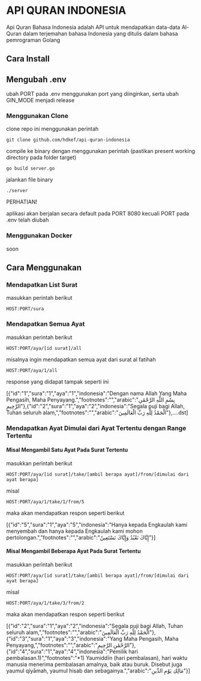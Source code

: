# API QURAN INDONESIA

Api Quran Bahasa Indonesia adalah API untuk mendapatkan data-data Al-Quran dalam terjemahan bahasa Indonesia yang ditulis dalam bahasa pemrograman Golang

## Cara Install

## Mengubah .env
ubah PORT pada .env menggunakan port yang diinginkan, serta ubah GIN_MODE menjadi release

### Menggunakan Clone

clone repo ini menggunakan perintah

    git clone github.com/hdkef/api-quran-indonesia

compile ke binary dengan menggunakan perintah (pastikan present working directory pada folder target)

    go build server.go

jalankan file binary

    ./server

PERHATIAN!

aplikasi akan berjalan secara default pada PORT 8080 kecuali PORT pada .env telah diubah

### Menggunakan Docker

soon

## Cara Menggunakan

### Mendapatkan List Surat

masukkan perintah berikut

    HOST:PORT/sura

### Mendapatkan Semua Ayat

masukkan perintah berikut

    HOST:PORT/aya/[id surat]/all

misalnya ingin mendapatkan semua ayat dari surat al fatihah

    HOST:PORT/aya/1/all

response yang didapat tampak seperti ini

[{"id":"1","sura":"1","aya":"1","indonesia":"Dengan nama Allah Yang Maha Pengasih, Maha Penyayang.","footnotes":"","arabic":"بِسْمِ اللَّهِ الرَّحْمَٰنِ الرَّحِيمِ"},{"id":"2","sura":"1","aya":"2","indonesia":"Segala puji bagi Allah, Tuhan seluruh alam,","footnotes":"","arabic":"الْحَمْدُ لِلَّهِ رَبِّ الْعَالَمِينَ"},....dst]

### Mendapatkan Ayat Dimulai dari Ayat Tertentu dengan Range Tertentu

#### Misal Mengambil Satu Ayat Pada Surat Tertentu

masukkan perintah berikut

    HOST:PORT/aya/[id surat]/take/[ambil berapa ayat]/from/[dimulai dari ayat berapa]

misal

    HOST:PORT/aya/1/take/1/from/5

maka akan mendapatkan respon seperti berikut

[{"id":"5","sura":"1","aya":"5","indonesia":"Hanya kepada Engkaulah kami menyembah dan hanya kepada Engkaulah kami mohon pertolongan.","footnotes":"","arabic":"إِيَّاكَ نَعْبُدُ وَإِيَّاكَ نَسْتَعِينُ"}]

#### Misal Mengambil Beberapa Ayat Pada Surat Tertentu

masukkan perintah berikut

    HOST:PORT/aya/[id surat]/take/[ambil berapa ayat]/from/[dimulai dari ayat berapa]

misal

    HOST:PORT/aya/1/take/3/from/2

maka akan mendapatkan respon seperti berikut

[{"id":"2","sura":"1","aya":"2","indonesia":"Segala puji bagi Allah, Tuhan seluruh alam,","footnotes":"","arabic":"الْحَمْدُ لِلَّهِ رَبِّ الْعَالَمِينَ"},{"id":"3","sura":"1","aya":"3","indonesia":"Yang Maha Pengasih, Maha Penyayang,","footnotes":"","arabic":"الرَّحْمَٰنِ الرَّحِيمِ"},{"id":"4","sura":"1","aya":"4","indonesia":"Pemilik hari pembalasan.1)","footnotes":"*1) Yaumiddīn (hari pembalasan), hari waktu manusia menerima pembalasan amalnya, baik atau buruk. Disebut juga yaumul qiyāmah, yaumul hisab dan sebagainya.","arabic":"مَالِكِ يَوْمِ الدِّينِ"}]